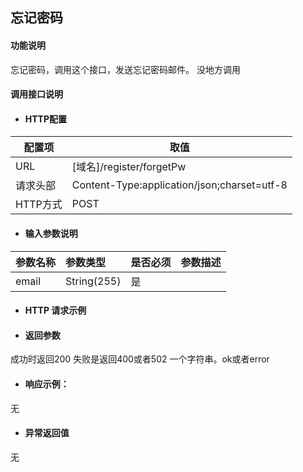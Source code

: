 ## 忘记密码

#### 功能说明

忘记密码，调用这个接口，发送忘记密码邮件。
没地方调用


#### 调用接口说明

* #### HTTP配置

| 配置项 | 取值 |
| --- | --- |
| URL | \[域名\]/register/forgetPw|
| 请求头部 |  Content-Type:application/json;charset=utf-8 |
| HTTP方式 | POST|

* #### 输入参数说明

| 参数名称 | 参数类型 | 是否必须 | 参数描述 |
| :--- | :--- | :--- | :--- |
| email | String\(255\) | 是 | |


* #### HTTP 请求示例


* #### 返回参数
成功时返回200 失败是返回400或者502
一个字符串。ok或者error


* #### 响应示例：

无

* #### 异常返回值

无 



